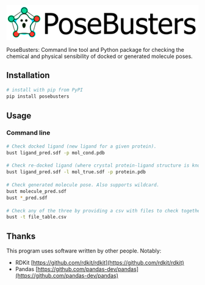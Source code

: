 ![posebusters_banner](https://github.com/maabuu/posebusters/blob/b5f4c2caed1499c2b73f5297a08e60ec7d263c61/docs/source/_static/logo_banner.png?raw=true "PoseBusters")

PoseBusters: Command line tool and Python package for checking the chemical
and physical sensibility of docked or generated molecule poses.


## Installation

```bash
# install with pip from PyPI
pip install posebusters
```
<!-- # install with conda from conda-forge
conda install posebusters -c conda-forge -->

## Usage

### Command line

```bash
# Check docked ligand (new ligand for a given protein).
bust ligand_pred.sdf -p mol_cond.pdb

# Check re-docked ligand (where crystal protein-ligand structure is known).
bust ligand_pred.sdf -l mol_true.sdf -p protein.pdb

# Check generated molecule pose. Also supports wildcard.
bust molecule_pred.sdf
bust *_pred.sdf

# Check any of the three by providing a csv with files to check together
bust -t file_table.csv
```

<!-- ### Python API

```python
from dockbusters import DockBuster

# check re-docked ligand
DockBuster().bust_redock(ligand_pred_file, ligand_crystal_file, protein_crystal_file)

# check docked ligand
DockBuster().bust_dock(ligand_pred_file, protein_crystal_file)

# check molecule
DockBuster().bust_mol(ligand_pred_file, protein_crystal_file)
``` -->

## Thanks

This program uses software written by other people. Notably:

- RDKit [https://github.com/rdkit/rdkit](https://github.com/rdkit/rdkit)
- Pandas [https://github.com/pandas-dev/pandas](https://github.com/pandas-dev/pandas)

